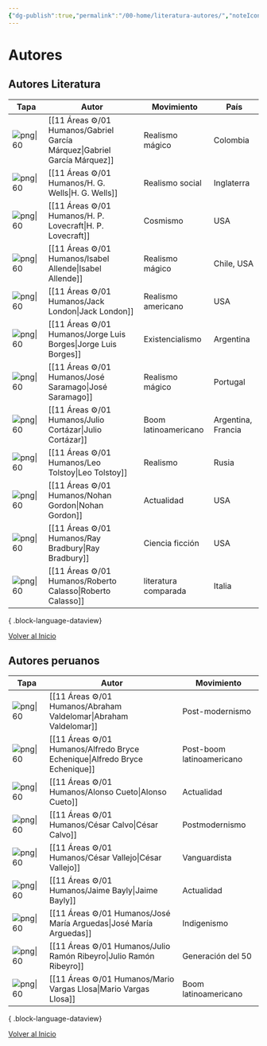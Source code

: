 ```yaml
---
{"dg-publish":true,"permalink":"/00-home/literatura-autores/","noteIcon":""}
---
```


# Autores
## Autores Literatura
| Tapa                                                                                                 | Autor                                                                       | Movimiento           | País               |
| ---------------------------------------------------------------------------------------------------- | --------------------------------------------------------------------------- | -------------------- | ------------------ |
| ![png\|60](https://drlinfocitop.netlify.app/img/user/02%20Image/Pasted%20image%2020231122044023.png) | [[11 Áreas ⚙/01 Humanos/Gabriel García Márquez\|Gabriel García Márquez]] | Realismo mágico      | Colombia           |
| ![png\|60](https://drlinfocitop.netlify.app/img/user/02%20Image/Pasted%20image%2020231122042411.png) | [[11 Áreas ⚙/01 Humanos/H. G. Wells\|H. G. Wells]]                       | Realismo social      | Inglaterra         |
| ![png\|60](https://drlinfocitop.netlify.app/img/user/02%20Image/Pasted%20image%2020231122042839.png) | [[11 Áreas ⚙/01 Humanos/H. P. Lovecraft\|H. P. Lovecraft]]               | Cosmismo             | USA                |
| ![png\|60](https://drlinfocitop.netlify.app/img/user/02%20Image/Pasted%20image%2020231122034051.png) | [[11 Áreas ⚙/01 Humanos/Isabel Allende\|Isabel Allende]]                 | Realismo mágico      | Chile, USA         |
| ![png\|60](https://drlinfocitop.netlify.app/img/user/02%20Image/Pasted%20image%2020231129033640.png) | [[11 Áreas ⚙/01 Humanos/Jack London\|Jack London]]                       | Realismo americano   | USA                |
| ![png\|60](https://drlinfocitop.netlify.app/img/user/02%20Image/Pasted%20image%2020231125123701.png) | [[11 Áreas ⚙/01 Humanos/Jorge Luis Borges\|Jorge Luis Borges]]           | Existencialismo      | Argentina          |
| ![png\|60](https://drlinfocitop.netlify.app/img/user/02%20Image/Pasted%20image%2020231122040407.png) | [[11 Áreas ⚙/01 Humanos/José Saramago\|José Saramago]]                   | Realismo mágico      | Portugal           |
| ![png\|60](https://drlinfocitop.netlify.app/img/user/02%20Image/Pasted%20image%2020231122034342.png) | [[11 Áreas ⚙/01 Humanos/Julio Cortázar\|Julio Cortázar]]                 | Boom latinoamericano | Argentina, Francia |
| ![png\|60](https://drlinfocitop.netlify.app/img/user/02%20Image/Pasted%20image%2020231122032151.png) | [[11 Áreas ⚙/01 Humanos/Leo Tolstoy\|Leo Tolstoy]]                       | Realismo             | Rusia              |
| ![png\|60](https://drlinfocitop.netlify.app/img/user/02%20Image/Pasted%20image%2020231122031253.png) | [[11 Áreas ⚙/01 Humanos/Nohan Gordon\|Nohan Gordon]]                     | Actualidad           | USA                |
| ![png\|60](https://drlinfocitop.netlify.app/img/optimized/aNRgDMJJGz-700.webp)                       | [[11 Áreas ⚙/01 Humanos/Ray Bradbury\|Ray Bradbury]]                     | Ciencia ficción      | USA                |
| ![png\|60](https://drlinfocitop.netlify.app/img/user/02%20Image/Pasted%20image%2020240105030951.png) | [[11 Áreas ⚙/01 Humanos/Roberto Calasso\|Roberto Calasso]]               | literatura comparada | Italia             |

{ .block-language-dataview}

<a href="#top">Volver al Inicio</a>
## Autores peruanos
| Tapa                                                                                                 | Autor                                                                         | Movimiento                |
| ---------------------------------------------------------------------------------------------------- | ----------------------------------------------------------------------------- | ------------------------- |
| ![png\|60](https://drlinfocitop.netlify.app/img/user/02%20Image/Pasted%20image%2020231122033105.png) | [[11 Áreas ⚙/01 Humanos/Abraham Valdelomar\|Abraham Valdelomar]]           | Post-modernismo           |
| ![png\|60](https://drlinfocitop.netlify.app/img/user/02%20Image/Pasted%20image%2020231122033959.png) | [[11 Áreas ⚙/01 Humanos/Alfredo Bryce Echenique\|Alfredo Bryce Echenique]] | Post-boom latinoamericano |
| ![png\|60](https://drlinfocitop.netlify.app/img/user/02%20Image/Pasted%20image%2020231205121552.png) | [[11 Áreas ⚙/01 Humanos/Alonso Cueto\|Alonso Cueto]]                       | Actualidad                |
| ![png\|60](https://drlinfocitop.netlify.app/img/optimized/4cMT_DjcVD-651.webp)                       | [[11 Áreas ⚙/01 Humanos/César Calvo\|César Calvo]]                         | Postmodernismo            |
| ![png\|60](https://drlinfocitop.netlify.app/img/user/02%20Image/Pasted%20image%2020231127060906.png) | [[11 Áreas ⚙/01 Humanos/César Vallejo\|César Vallejo]]                     | Vanguardista              |
| ![png\|60](https://drlinfocitop.netlify.app/img/user/02%20Image/Pasted%20image%2020231122041945.png) | [[11 Áreas ⚙/01 Humanos/Jaime Bayly\|Jaime Bayly]]                         | Actualidad                |
| ![png\|60](https://drlinfocitop.netlify.app/img/user/02%20Image/Pasted%20image%2020231122040831.png) | [[11 Áreas ⚙/01 Humanos/José María Arguedas\|José María Arguedas]]         | Indigenismo               |
| ![png\|60](https://drlinfocitop.netlify.app/img/user/02%20Image/Pasted%20image%2020231122044552.png) | [[11 Áreas ⚙/01 Humanos/Julio Ramón Ribeyro\|Julio Ramón Ribeyro]]         | Generación del 50         |
| ![png\|60](https://drlinfocitop.netlify.app/img/user/02%20Image/Pasted%20image%2020231122031600.png) | [[11 Áreas ⚙/01 Humanos/Mario Vargas Llosa\|Mario Vargas Llosa]]           | Boom latinoamericano      |

{ .block-language-dataview}

<a href="#top">Volver al Inicio</a>


